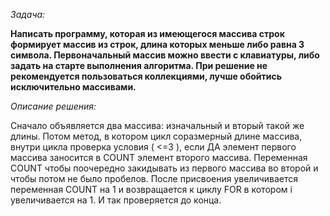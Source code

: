 
*Задача:*

**Написать программу, которая из имеющегося массива строк формирует массив из строк, длина которых меньше либо равна 3 символа. Первоначальный массив можно ввести с клавиатуры, либо задать на старте выполнения алгоритма. При решение не рекомендуется пользоваться коллекциями, лучше обойтись исключительно массивами.**

*Описание решения:*

Сначало объявляется два массива: изначальный и вторый такой же длины. Потом метод, в котором цикл соразмерный длине массива, внутри цикла проверка условия ( <=3 ), если ДА элемент первого массива заносится в COUNT элемент второго массива. Переменная COUNT чтобы поочередно закидывать из первого массива во второй и чтобы потом не было пробелов. После присвоения увеличивается переменная COUNT на 1 и возвращается к циклу FOR в котором i увеличивается на 1. И так проверяется до конца.